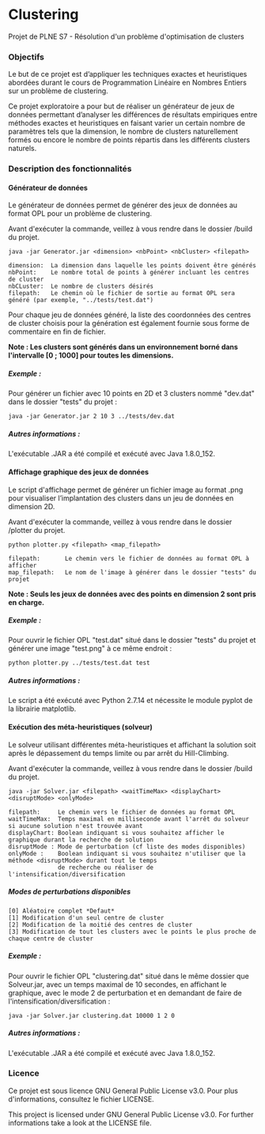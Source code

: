 # Clustering
Projet de PLNE S7 - Résolution d'un problème d'optimisation de clusters

### Objectifs

Le but de ce projet est d’appliquer les techniques exactes et heuristiques abordées durant le cours de Programmation Linéaire en Nombres Entiers sur un problème de clustering.

Ce projet exploratoire a pour but de réaliser un générateur de jeux de données permettant d’analyser les différences de résultats empiriques entre méthodes exactes et heuristiques en faisant varier un certain nombre de paramètres tels que la dimension, le nombre de clusters naturellement formés ou encore le nombre de points répartis dans les différents clusters naturels.


### Description des fonctionnalités

#### Générateur de données

Le générateur de données permet de générer des jeux de données au format OPL pour un problème de clustering.

Avant d'exécuter la commande, veillez à vous rendre dans le dossier /build du projet.

```
java -jar Generator.jar <dimension> <nbPoint> <nbCluster> <filepath>

dimension:  La dimension dans laquelle les points doivent être générés
nbPoint:    Le nombre total de points à générer incluant les centres de cluster
nbCLuster:  Le nombre de clusters désirés
filepath:   Le chemin où le fichier de sortie au format OPL sera généré (par exemple, "../tests/test.dat")
```

Pour chaque jeu de données généré, la liste des coordonnées des centres de cluster choisis pour la génération est également fournie sous forme de commentaire en fin de fichier.

**Note : Les clusters sont générés dans un environnement borné dans l'intervalle [0 ; 1000] pour toutes les dimensions.**

##### Exemple :

Pour générer un fichier avec 10 points en 2D et 3 clusters nommé "dev.dat" dans le dossier "tests" du projet :

```
java -jar Generator.jar 2 10 3 ../tests/dev.dat
```

##### Autres informations :

L'exécutable .JAR a été compilé et exécuté avec Java 1.8.0_152.

#### Affichage graphique des jeux de données

Le script d'affichage permet de générer un fichier image au format .png pour visualiser l’implantation des clusters dans un jeu de données en dimension 2D.

Avant d'exécuter la commande, veillez à vous rendre dans le dossier /plotter du projet.

```
python plotter.py <filepath> <map_filepath>

filepath:       Le chemin vers le fichier de données au format OPL à afficher
map_filepath:   Le nom de l'image à générer dans le dossier "tests" du projet
```

**Note : Seuls les jeux de données avec des points en dimension 2 sont pris en charge.**

##### Exemple :

Pour ouvrir le fichier OPL "test.dat" situé dans le dossier "tests" du projet et générer une image "test.png" à ce même endroit :

```
python plotter.py ../tests/test.dat test
```

##### Autres informations :

Le script a été exécuté avec Python 2.7.14 et nécessite le module pyplot de la librairie matplotlib.  

#### Exécution des méta-heuristiques (solveur)

Le solveur utilisant différentes méta-heuristiques et affichant la solution soit après le dépassement du temps limite ou par arrêt du Hill-Climbing.
 
Avant d'exécuter la commande, veillez à vous rendre dans le dossier /build du projet.

````shell script
java -jar Solver.jar <filepath> <waitTimeMax> <displayChart> <disruptMode> <onlyMode>

filepath:     Le chemin vers le fichier de données au format OPL
waitTimeMax:  Temps maximal en milliseconde avant l'arrêt du solveur si aucune solution n'est trouvée avant
displayChart: Boolean indiquant si vous souhaitez afficher le graphique durant la recherche de solution
disruptMode : Mode de perturbation (cf liste des modes disponibles)
onlyMode :    Boolean indiquant si vous souhaitez n'utiliser que la méthode <disruptMode> durant tout le temps
              de recherche ou réaliser de l'intensification/diversification
````

##### Modes de perturbations disponibles
````text
[0] Aléatoire complet *Defaut*
[1] Modification d'un seul centre de cluster
[2] Modification de la moitié des centres de cluster
[3] Modification de tout les clusters avec le points le plus proche de chaque centre de cluster
````


##### Exemple :
Pour ouvrir le fichier OPL "clustering.dat" situé dans le même dossier que Solveur.jar, avec un temps maximal de 10 secondes, 
en affichant le graphique, avec le mode 2 de perturbation et en demandant de faire de l'intensification/diversification :

````shell script
java -jar Solver.jar clustering.dat 10000 1 2 0
````

##### Autres informations :

L'exécutable .JAR a été compilé et exécuté avec Java 1.8.0_152.

### Licence

Ce projet est sous licence GNU General Public License v3.0. Pour plus d'informations, consultez le fichier LICENSE.

This project is licensed under GNU General Public License v3.0. For further informations take a look at the LICENSE file.
